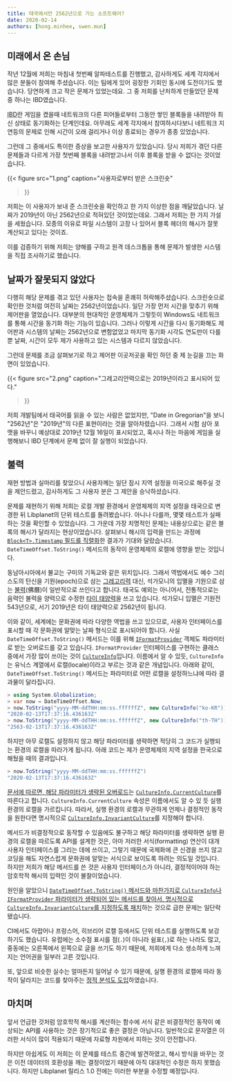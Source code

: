 ```yaml
---
title: 태국에서만 2562년으로 가는 소프트웨어?
date: 2020-02-14
authors: [hong.minhee, swen.mun]
---
```

## 미래에서 온 손님

 작년 12월에 저희는 마침내 첫번째 알파테스트를 진행했고, 감사하게도 세계 각지에서 많은 분들이 참여해 주셨습니다. 이는 팀에게 있어 굉장한 기회인 동시에 도전이기도 했습니다. 당연하게 크고 작은 문제가 있었는데요. 그 중 저희를 난처하게 만들었던 문제 중 하나는 IBD였습니다.

 <abbr title="initial block download">IBD</abbr>란 게임을 켰을때 네트워크의 다른 피어들로부터 그동안 쌓인 블록들을 내려받아 최신 상태로 동기화하는 단계인데요. 아무래도 세계 각지에서 참여하시다보니 네트워크 지연등의 문제로 인해 시간이 오래 걸리거나 이상 종료되는 경우가 종종 있었습니다.

 그런데 그 중에서도 특이한 증상을 보고한 사용자가 있었습니다. 당시 저희가 겪던 다른 문제들과 다르게 가장 첫번째 블록을 내려받고나서 이후 블록을 받을 수 없다는 것이었습니다.

{{<
figure
  src="1.png"
  caption="사용자로부터 받은 스크린숏"
>}}

저희는 이 사용자가 보내 준 스크린숏을 확인하고 한 가지 이상한 점을 깨달았습니다. 날짜가 2019년이 아닌 2562년으로 적혀있던 것이었는데요. 그래서 저희는 한 가지 가설을 세웠습니다. 모종의 이유로 파일 시스템이 고장 나 있어서 블록 헤더의 해시가 잘못 계산되고 있다는 것이죠.

이를 검증하기 위해 저희는 양해를 구하고 원격 데스크톱을 통해 문제가 발생한 시스템을 직접 조사하기로 했습니다.


## 날짜가 잘못되지 않았다

다행히 해당 문제를 겪고 있던 사용자는 접속을 혼쾌히 허락해주셨습니다. 스크린숏으로 확인한 것처럼 여전히 날짜는 2562년이었습니다. 일단 가장 먼저 시간을 맞추기 위해 제어판을 열었습니다. 대부분의 현대적인 운영체제가 그렇듯이 Windows도 네트워크를 통해 시간을 동기화 하는 기능이 있습니다. 그러나 이렇게 시간을 다시 동기화해도 제어판과 시스템의 날짜는 2562년으로 변함없었고 마지막 동기화 시각도 연도만이 다를뿐 날짜, 시간이 모두 제가 사용하고 있는 시스템과 다르지 않았습니다.

그런데 문제를 조금 살펴보기로 하고 제어판 이곳저곳을 확인 하던 중 제 눈길을 끄는 화면이 있었습니다.

{{<
figure
  src="2.png"
  caption="그레고리안력으로는 2019년이라고 표시되어 있다."
>}}

저희 개발팀에서 태국어를 읽을 수 있는 사람은 없었지만, "Date in Gregorian"을 보니 "2562년"은 "2019년"의 다른 표현이라는 것을 알아차렸습니다. 그래서 시험 삼아 포맷을 바꾸니 예상대로 2019년 12월 16일이 표시되었고, 혹시나 하는 마음에 게임을 실행해보니 IBD 단계에서 문제 없이 잘 실행이 되었습니다. 


## 불력

재현 방법과 실마리를 찾았으니 사용자께는 일단 잠시 지역 설정을 미국으로 해주실 것을 제안드렸고, 감사하게도 그 사용자 분은 그 제안을 승낙하셨습니다.

문제를 재현하기 위해 저희는 로컬 개발 환경에서 운영체제의 지역 설정을 태국으로 변경한 뒤 Libplanet의 단위 테스트를 돌려봤습니다. 아니나 다를까, 몇몇 테스트가 실패하는 것을 확인할 수 있었습니다. 그 가운데 가장 치명적인 문제는 내용상으로는 같은 블록의 해시가 달라지는 현상이었습니다. 살펴보니 해시의 입력을 만드는 과정에 [`Block<T>.Timestamp` 필드를 직렬화][1]한 결과가 기대와 달랐습니다. `DateTimeOffset.ToString()` 메서드의 동작이 운영체제의 로캘에 영향을 받는 것입니다.

동남아시아에서 불교는 구미의 기독교와 같은 위치입니다. 그래서 역법에서도 예수 그리스도의 탄신을 기원(epoch)으로 삼는 [그레고리력] 대신, 석가모니의 입멸을 기원으로 삼는 [불력][](佛曆)이 일반적으로 쓰인다고 합니다. 태국도 예외는 아니어서, 전통적으로는 음력인 불력을 양력으로 수정한 [타이 태양력]을 쓰고 있습니다. 석가모니 입멸은 기원전 543년으로, 서기 2019년은 타이 태양력으로 2562년이 됩니다.

이와 같이, 세계에는 문화권에 따라 다양한 역법을 쓰고 있으므로, 사용자 인터페이스를 표시할 때 각 문화권에 알맞는 날짜 형식으로 표시되어야 합니다. 사실 `DateTimeOffset.ToString()` 메서드는 이를 위해 [`IFormatProvider`][IFormatProvider] 객체도 파라미터로 받는 오버로드를 갖고 있습니다. `IFormatProvider` 인터페이스를 구현하는 클래스 중에서 가장 많이 쓰이는 것이 [`CultureInfo`][CultureInfo]입니다. 이름에서 알 수 있듯, `CultureInfo`는 유닉스 계열에서 로캘(locale)이라고 부르는 것과 같은 개념입니다. 아래와 같이, `DateTimeOffset.ToString()` 메서드는 파라미터로 어떤 로캘을 설정하느냐에 따라 결과물이 달라집니다.

```csharp
> using System.Globalization;
> var now = DateTimeOffset.Now;
> now.ToString("yyyy-MM-ddTHH:mm:ss.ffffffZ", new CultureInfo("ko-KR"))
"2020-02-13T17:37:16.436163Z"
> now.ToString("yyyy-MM-ddTHH:mm:ss.ffffffZ", new CultureInfo("th-TH"))
"2563-02-13T17:37:16.436163Z"
```

하지만 아무 로캘도 설정하지 않고 해당 파라미터를 생략하면 적당히 그 코드가 실행되는 환경의 로캘을 따라가게 됩니다. 아래 코드는 제가 운영체제의 지역 설정을 한국으로 해뒀을 때의 결과입니다.

```csharp
> now.ToString("yyyy-MM-ddTHH:mm:ss.ffffffZ")
"2020-02-13T17:37:16.436163Z"
```

[문서에 따르면, 해당 파라미터가 생략된 오버로드][2]는 [`CultureInfo.CurrentCulture`][CultureInfo.CurrentCulture]를 따른다고 합니다. `CultureInfo.CurrentCulture` 속성은 이름에서도 알 수 있 듯 실행 환경의 로캘을 가르킵니다. 따라서, 실행 환경의 로캘과 무관하게 언제나 결정적인 동작을 원한다면 명시적으로 [`CultureInfo.InvariantCulture`][CultureInfo.InvariantCulture]를 지정해야 합니다.

메서드가 비결정적으로 동작할 수 있음에도 불구하고 해당 파라미터를 생략하면 실행 환경의 로캘을 따르도록 API를 설계한 것은, 아마 저러한 서식(formatting) 연산이 대개 사용자 인터페이스를 그리는 데에 쓰이고, 그렇기 때문에 국제화에 큰 신경을 쓰지 않고 코딩을 해도 자연스럽게 문화권에 알맞는 서식으로 보이도록 하려는 의도일 것입니다. 하지만 저희가 해당 메서드를 쓴 것은 사용자 인터페이스가 아니라, 결정적이어야 하는 암호학적 해시의 입력인 것이 불찰이었습니다.

원인을 알았으니 [`DateTimeOffset.ToString()` 메서드와 마찬가지로 `CultureInfo`나 `IFormatProvider` 파라미터가 생략되어 있는 메서드를 찾아서, 명시적으로 `CultureInfo.InvariantCulture`를 지정하도록 패치][libplanet#734]하는 것으로 급한 문제는 일단락됐습니다.

CI에서도 아랍어나 프랑스어, 히브리어 로캘 등에서도 단위 테스트를 실행하도록 보강하기도 했습니다. 유럽에는 소수점 표시를 점(`.`)이 아니라 쉼표(`,`)로 하는 나라도 많고, 중동에는 오른쪽에서 왼쪽으로 글을 쓰기도 하기 때문에, 저희에게 다소 생소하게 느껴지는 언어권을 일부러 고른 것입니다.

또, 앞으로 비슷한 실수는 얼마든지 일어날 수 있기 때문에, 실행 환경의 로캘에 따라 동작이 달라지는 코드를 찾아주는 [정적 분석도 도입][libplanet#737]하였습니다.

[1]: https://github.com/planetarium/libplanet/blob/82aaba0c37591ebf51207038e8c5c122272ce98b/Libplanet/Blocks/Block.cs#L488
[2]: https://docs.microsoft.com/en-us/dotnet/api/system.datetimeoffset.tostring?view=netstandard-2.0#System_DateTimeOffset_ToString
[그레고리력]: https://ko.wikipedia.org/wiki/%EA%B7%B8%EB%A0%88%EA%B3%A0%EB%A6%AC%EB%A0%A5
[불력]: https://en.wikipedia.org/wiki/Buddhist_calendar
[타이 태양력]: https://en.wikipedia.org/wiki/Thai_solar_calendar
[IFormatProvider]: https://docs.microsoft.com/en-us/dotnet/api/system.iformatprovider?view=netstandard-2.0
[CultureInfo]: https://docs.microsoft.com/en-us/dotnet/api/system.globalization.cultureinfo?view=netstandard-2.0
[CultureInfo.CurrentCulture]: https://docs.microsoft.com/en-us/dotnet/api/system.globalization.cultureinfo.currentculture?view=netstandard-2.0
[CultureInfo.InvariantCulture]: https://docs.microsoft.com/en-us/dotnet/api/system.globalization.cultureinfo.invariantculture?view=netstandard-2.0
[libplanet#734]: https://github.com/planetarium/libplanet/pull/734
[libplanet#737]: https://github.com/planetarium/libplanet/pull/737


## 마치며

앞서 언급한 것처럼 암호학적 해시를 계산하는 함수에 서식 같은 비결정적인 동작이 예상되는 API를 사용하는 것은 장기적으로 좋은 결정은 아닙니다. 일반적으로 문자열은 이러한 서식이 많이 적용되기 때문에 자료형 차원에서 피하는 것이 안전합니다.

하지만 아쉽게도 이 저희는 이 문제를 테스트 중간에 발견하였고, 해시 방식을 바꾸는 것은 이전 데이터의 호환성을 깨는 결정이었기 때문에 아직 대대적인 수정은 하지 못했습니다. 하지만 Libplanet 릴리스 1.0 전에는 이러한 부분을 수정할 예정입니다.
